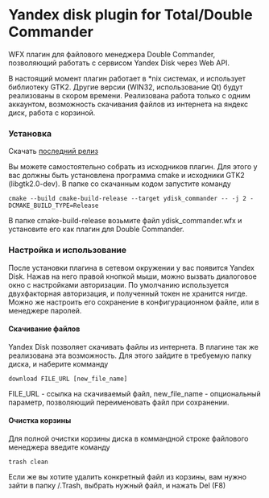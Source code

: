 # Yandex disk plugin for Total/Double Commander

WFX плагин для файлового менеджера Double Commander, позволяющий работать с сервисом Yandex Disk через Web API.

В настоящий момент плагин работает в *nix системах, и использует библиотеку GTK2. Другие версии (WIN32, использование Qt) будут реализованы в скором времени.
Реализована работа только с одним аккаунтом, возможность скачивания файлов из интернета на яндекс диск, работа с корзиной.

### Установка

Скачать [последний релиз](https://github.com/ivanenko/ydisk_commander/releases/)

Вы можете самостоятельно собрать из исходников плагин. Для этого у вас должны быть установленa программа cmake и исходники GTK2 (libgtk2.0-dev).
В папке со скачанным кодом запустите команду
```
cmake --build cmake-build-release --target ydisk_commander -- -j 2 -DCMAKE_BUILD_TYPE=Release
```
В папке cmake-build-release возьмите файл ydisk_commander.wfx и установите его как плагин для Double Commander.

### Настройка и использование

После установки плагина в сетевом окружении у вас появится Yandex Disk. Нажав на него правой кнопкой мыши, можно вызвать диалоговое окно с настройками авторизации.
По умолчанию используется двухфакторная авторизация, и полученный токен не хранится нигде. Можно же настроить его сохранение в конфигурационном файле, или в менеджере паролей.

#### Скачивание файлов

Yandex Disk позволяет скачивать файлы из интернета. В плагине так же реализована эта возможность. Для этого зайдите в требуемую папку диска, и наберите комманду
```
download FILE_URL [new_file_name]
```

FILE_URL - ссылка на скачиваемый файл, new_file_name - опциональный параметр, позволяющий переименовать файл при сохранении.

#### Очистка корзины

Для полной очистки корзины диска в коммандной строке файлового менеджера введите команду
```
trash clean
```

Если же вы хотите удалить конкретный файл из корзины, вам нужно зайти в папку /.Trash, выбрать нужный файл, и нажать Del (F8)